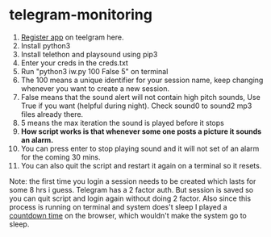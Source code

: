# telegram-monitoring

1) [Register app](https://my.telegram.org/apps) on teelgram here.
2) Install python3
3) Install telethon and playsound using pip3
4) Enter your creds in the creds.txt
5) Run "python3 iw.py 100 False 5" on terminal
6) The 100 means a unique identifier for your session name, keep changing whenever you want to create a new session.
7) False means that the sound alert will not contain high pitch sounds, Use True if you want (helpful during night). Check sound0 to sound2 mp3 files already there.
8) 5 means the max iteration the sound is played before it stops
9) <b>How script works is that whenever some one posts a picture it sounds an alarm.</b>
10) You can press enter to stop playing sound and it will not set of an alarm for the coming 30 mins.
11) You can also quit the script and restart it again on a terminal so it resets.

Note: the first time you login a session needs to be created which lasts for some 8 hrs i guess. Telegram has a 2 factor auth. But session is saved so you can quit script and login again without doing 2 factor.
Also since this process is running on terminal and system does't sleep I played a [countdown time](https://www.youtube.com/watch?v=xmGaAjeqaBQ) on the browser, which wouldn't make the system go to sleep.
